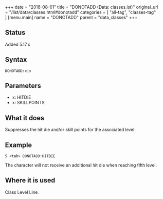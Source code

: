 +++
date = "2016-08-01"
title = "DONOTADD (Data: classes.lst)"
original_url = "/list/data/classes.html#donotadd"
categories = [ "all-tag", "classes-tag" ]
[menu.main]
    name = "DONOTADD"
    parent = "data_classes"
+++

## Status

Added 5.17.x

## Syntax

`DONOTADD:x|x`

## Parameters

-   x: HITDIE
-   x: SKILLPOINTS



What it does
------------

Suppresses the hit die and/or skill points for the associated level.

Example
-------

`5 <tab> DONOTADD:HITDIE`

The character will not receive an additional hit die when reaching fifth
level.

Where it is used
----------------

Class Level Line.

